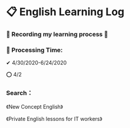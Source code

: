 # 📋 English Learning Log
### 📝 Recording my learning process 🎯

### 📅 Processing Time:
✔ 4/30/2020-6/24/2020

⭕ 4/2

### Search：
《New Concept English》

《Private English lessons for IT workers》
